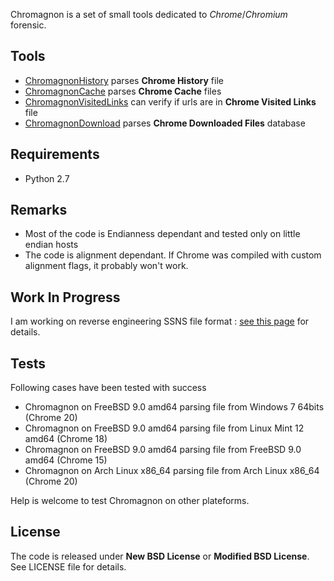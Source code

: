 Chromagnon is a set of small tools dedicated to _Chrome_/_Chromium_ forensic.

## Tools
* [ChromagnonHistory](https://github.com/JRBANCEL/Chromagnon/wiki/ChromagnonHistory-=-chromagnonHistory.py) parses **Chrome History** file
* [ChromagnonCache](https://github.com/JRBANCEL/Chromagnon/wiki/ChromagnonCache-=-chromagnonCache.py) parses **Chrome Cache** files
* [ChromagnonVisitedLinks](https://github.com/JRBANCEL/Chromagnon/wiki/ChromagnonVisitedLinks-=-chromagnonVisitedLinks.py) can verify if urls are in **Chrome Visited Links** file
* [ChromagnonDownload](https://github.com/JRBANCEL/Chromagnon/wiki/ChromagnonDownload-=-chromagnonDownload.py) parses **Chrome Downloaded Files** database

## Requirements
* Python 2.7

## Remarks
* Most of the code is Endianness dependant and tested only on little endian hosts
* The code is alignment dependant. If Chrome was compiled with custom alignment flags, it probably won't work.

## Work In Progress
I am working on reverse engineering SSNS file format : [see this page](https://github.com/JRBANCEL/Chromagnon/wiki/Reverse-Engineering-SSNS-Format) for details.

## Tests
Following cases have been tested with success
* Chromagnon on FreeBSD 9.0 amd64 parsing file from Windows 7 64bits (Chrome 20)
* Chromagnon on FreeBSD 9.0 amd64 parsing file from Linux Mint 12 amd64 (Chrome 18)
* Chromagnon on FreeBSD 9.0 amd64 parsing file from FreeBSD 9.0 amd64 (Chrome 15)
* Chromagnon on Arch Linux x86_64 parsing file from Arch Linux x86_64 (Chrome 20)

Help is welcome to test Chromagnon on other plateforms.

## License
The code is released under **New BSD License** or **Modified BSD License**. See LICENSE file for details.
